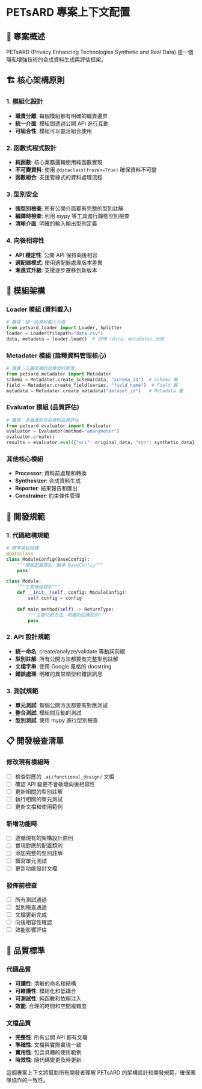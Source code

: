 # PETsARD 專案上下文配置

## 🎯 專案概述

PETsARD (Privacy Enhancing Technologies Synthetic and Real Data) 是一個隱私增強技術的合成資料生成與評估框架。

## 🏗️ 核心架構原則

### 1. 模組化設計
- **職責分離**: 每個模組都有明確的職責邊界
- **統一介面**: 模組間透過公開 API 進行互動
- **可組合性**: 模組可以靈活組合使用

### 2. 函數式程式設計
- **純函數**: 核心業務邏輯使用純函數實現
- **不可變資料**: 使用 `@dataclass(frozen=True)` 確保資料不可變
- **函數組合**: 支援管線式的資料處理流程

### 3. 型別安全
- **強型別檢查**: 所有公開介面都有完整的型別註解
- **編譯時檢查**: 利用 mypy 等工具進行靜態型別檢查
- **清晰介面**: 明確的輸入輸出型別定義

### 4. 向後相容性
- **API 穩定性**: 公開 API 保持向後相容
- **適配器模式**: 使用適配器處理版本差異
- **漸進式升級**: 支援逐步遷移到新版本

## 📁 模組架構

### Loader 模組 (資料載入)
```python
# 職責：統一的資料載入介面
from petsard.loader import Loader, Splitter
loader = Loader(filepath="data.csv")
data, metadata = loader.load()  # 回傳 (data, metadata) 元組
```

### Metadater 模組 (詮釋資料管理核心)
```python
# 職責：三層架構的詮釋資料管理
from petsard.metadater import Metadater
schema = Metadater.create_schema(data, "schema_id")  # Schema 層
field = Metadater.create_field(series, "field_name")  # Field 層
metadata = Metadater.create_metadata("dataset_id")   # Metadata 層
```

### Evaluator 模組 (品質評估)
```python
# 職責：多維度的合成資料品質評估
from petsard.evaluator import Evaluator
evaluator = Evaluator(method="anonymeter")
evaluator.create()
results = evaluator.eval({"ori": original_data, "syn": synthetic_data})
```

### 其他核心模組
- **Processor**: 資料前處理和轉換
- **Synthesizer**: 合成資料生成
- **Reporter**: 結果報告和匯出
- **Constrainer**: 約束條件管理

## 🔧 開發規範

### 1. 代碼結構規範
```python
# 標準模組結構
@dataclass
class ModuleConfig(BaseConfig):
    """模組配置類別，繼承 BaseConfig"""
    pass

class Module:
    """主要模組類別"""
    def __init__(self, config: ModuleConfig):
        self.config = config
    
    def main_method(self) -> ReturnType:
        """主要功能方法，明確的回傳型別"""
        pass
```

### 2. API 設計規範
- **統一命名**: create/analyze/validate 等動詞前綴
- **型別註解**: 所有公開方法都要有完整型別註解
- **文檔字串**: 使用 Google 風格的 docstring
- **錯誤處理**: 明確的異常類型和錯誤訊息

### 3. 測試規範
- **單元測試**: 每個公開方法都要有對應測試
- **整合測試**: 模組間互動的測試
- **型別測試**: 使用 mypy 進行型別檢查

## 📋 開發檢查清單

### 修改現有模組時
- [ ] 檢查對應的 `.ai/functional_design/` 文檔
- [ ] 確認 API 變更不會破壞向後相容性
- [ ] 更新相關的型別註解
- [ ] 執行相關的單元測試
- [ ] 更新文檔和使用範例

### 新增功能時
- [ ] 遵循現有的架構設計原則
- [ ] 實現對應的配置類別
- [ ] 添加完整的型別註解
- [ ] 撰寫單元測試
- [ ] 更新功能設計文檔

### 發佈前檢查
- [ ] 所有測試通過
- [ ] 型別檢查通過
- [ ] 文檔更新完成
- [ ] 向後相容性確認
- [ ] 效能影響評估

## 🎯 品質標準

### 代碼品質
- **可讀性**: 清晰的命名和結構
- **可維護性**: 模組化和低耦合
- **可測試性**: 純函數和依賴注入
- **效能**: 合理的時間和空間複雜度

### 文檔品質
- **完整性**: 所有公開 API 都有文檔
- **準確性**: 文檔與實際實現一致
- **實用性**: 包含具體的使用範例
- **時效性**: 隨代碼變更及時更新

這個專案上下文將幫助所有開發者理解 PETsARD 的架構設計和開發規範，確保團隊協作的一致性。